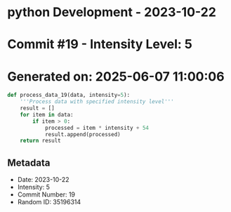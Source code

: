 ﻿# python Development - 2023-10-22
# Commit #19 - Intensity Level: 5
# Generated on: 2025-06-07 11:00:06
```python
def process_data_19(data, intensity=5):
    '''Process data with specified intensity level'''
    result = []
    for item in data:
        if item > 0:
            processed = item * intensity + 54
            result.append(processed)
    return result
```
## Metadata
- Date: 2023-10-22
- Intensity: 5
- Commit Number: 19
- Random ID: 35196314
